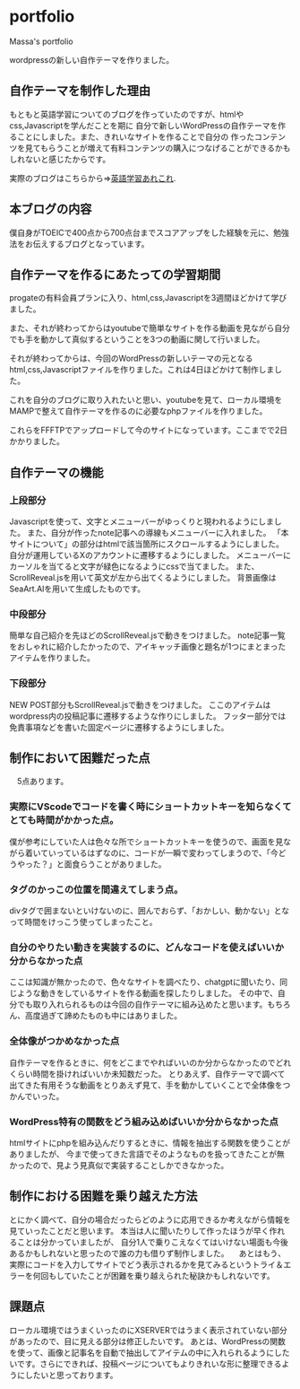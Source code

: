 # portfolio
Massa's portfolio

wordpressの新しい自作テーマを作りました。  

## 自作テーマを制作した理由

もともと英語学習についてのブログを作っていたのですが、htmlやcss,Javascriptを学んだことを期に
自分で新しいWordPressの自作テーマを作ることにしました。また、きれいなサイトを作ることで自分の
作ったコンテンツを見てもらうことが増えて有料コンテンツの購入につなげることができるかもしれないと感じたからです。

  実際のブログはこちらから⇒[英語学習あれこれ](https://masapon14.com/).

  ## 本ブログの内容

  僕自身がTOEICで400点から700点台までスコアアップをした経験を元に、勉強法をお伝えするブログとなっています。

  ## 自作テーマを作るにあたっての学習期間

  progateの有料会員プランに入り、html,css,Javascriptを3週間ほどかけて学びました。

  また、それが終わってからはyoutubeで簡単なサイトを作る動画を見ながら自分でも手を動かして真似するということを3つの動画に関して行いました。

  それが終わってからは、今回のWordPressの新しいテーマの元となるhtml,css,Javascriptファイルを作りました。これは4日ほどかけて制作しました。

  これを自分のブログに取り入れたいと思い、youtubeを見て、ローカル環境をMAMPで整えて自作テーマを作るのに必要なphpファイルを作りました。

  これらをFFFTPでアップロードして今のサイトになっています。ここまでで2日かかりました。

 ## 自作テーマの機能

  ### 上段部分　
  
  Javascriptを使って、文字とメニューバーがゆっくりと現われるようにしました。
  また、自分が作ったnote記事への導線もメニューバーに入れました。
  「本サイトについて」の部分はhtmlで該当箇所にスクロールするようにしました。
  自分が運用しているXのアカウントに遷移するようにしました。
  メニューバーにカーソルを当てると文字が緑色になるようにcssで当てました。
  また、ScrollReveal.jsを用いて英文が左から出てくるようにしました。
  背景画像はSeaArt.AIを用いて生成したものです。

  ### 中段部分

  簡単な自己紹介を先ほどのScrollReveal.jsで動きをつけました。
  note記事一覧をおしゃれに紹介したかったので、アイキャッチ画像と題名が1つにまとまったアイテムを作りました。

  ### 下段部分

  NEW POST部分もScrollReveal.jsで動きをつけました。
  ここのアイテムはwordpress内の投稿記事に遷移するような作りにしました。
  フッター部分では免責事項などを書いた固定ページに遷移するようにしました。


  ## 制作において困難だった点

　5点あります。
 
  ### 実際にVScodeでコードを書く時にショートカットキーを知らなくてとても時間がかかった点。
  
  僕が参考にしていた人は色々な所でショートカットキーを使うので、画面を見ながら着いていっているはずなのに、コードが一瞬で変わってしまうので、「今どうやった？」と面食らうことがありました。

  ### タグのかっこの位置を間違えてしまう点。
  
  divタグで囲まないといけないのに、囲んでおらず、「おかしい、動かない」となって時間をけっこう使ってしまったこと。

  ### 自分のやりたい動きを実装するのに、どんなコードを使えばいいか分からなかった点
  
  ここは知識が無かったので、色々なサイトを調べたり、chatgptに聞いたり、同じような動きをしているサイトを作る動画を探したりしました。
  その中で、自分でも取り入れられるものは今回の自作テーマに組み込めたと思います。もちろん、高度過ぎて諦めたものも中にはありました。

  ### 全体像がつかめなかった点
  
  自作テーマを作るときに、何をどこまでやればいいのか分からなかったのでどれくらい時間を掛ければいいか未知数だった。
  とりあえず、自作テーマで調べて出てきた有用そうな動画をとりあえず見て、手を動かしていくことで全体像をつかんでいった。

  ### WordPress特有の関数をどう組み込めばいいか分からなかった点
  
  htmlサイトにphpを組み込んだりするときに、情報を抽出する関数を使うことがありましたが、
  今まで使ってきた言語でそのようなものを扱ってきたことが無かったので、見よう見真似で実装することしかできなかった。

  ## 制作における困難を乗り越えた方法

  とにかく調べて、自分の場合だったらどのように応用できるか考えながら情報を見ていったことだと思います。
  本当は人に聞いたりして作ったほうが早く作れることは分かっていましたが、
  自分1人で乗りこえなくてはいけない場面も今後あるかもしれないと思ったので誰の力も借りず制作しました。
　あとはもう、実際にコードを入力してサイトでどう表示されるかを見てみるというトライ＆エラーを何回もしていたことが困難を乗り越えられた秘訣かもしれないです。

 ## 課題点

 ローカル環境ではうまくいったのにXSERVERではうまく表示されていない部分があったので、目に見える部分は修正したいです。
 あとは、WordPressの関数を使って、画像と記事名を自動で抽出してアイテムの中に入れられるようにしたいです。さらにできれば、投稿ページについてもよりきれいな形に整理できるようにしたいと思っております。
 

  
  
  

  
